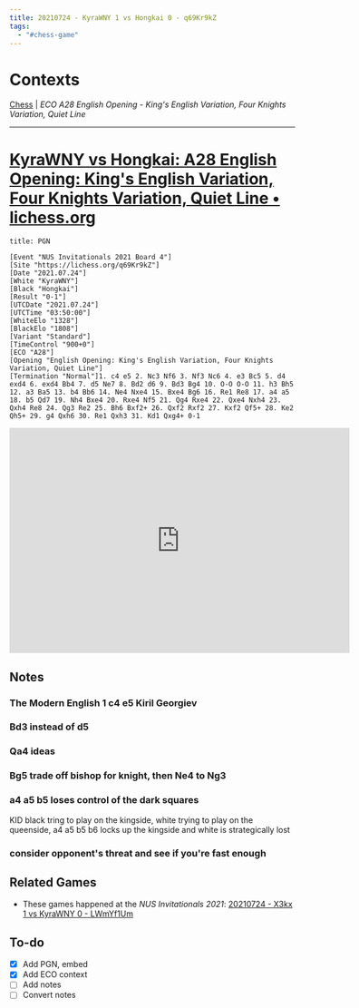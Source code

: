 ```yaml
---
title: 20210724 - KyraWNY 1 vs Hongkai 0 - q69Kr9kZ
tags:
  - "#chess-game"
---
```


# Contexts

[Chess](../0.-Context-Notes/Chess.md) | *ECO A28 English Opening - King's English Variation, Four Knights Variation, Quiet Line*

---

# [KyraWNY vs Hongkai: A28 English Opening: King's English Variation, Four Knights Variation, Quiet Line • lichess.org](https://lichess.org/q69Kr9kZ)

````ad-example
title: PGN

[Event "NUS Invitationals 2021 Board 4"]
[Site "https://lichess.org/q69Kr9kZ"]
[Date "2021.07.24"]
[White "KyraWNY"]
[Black "Hongkai"]
[Result "0-1"]
[UTCDate "2021.07.24"]
[UTCTime "03:50:00"]
[WhiteElo "1328"]
[BlackElo "1808"]
[Variant "Standard"]
[TimeControl "900+0"]
[ECO "A28"]
[Opening "English Opening: King's English Variation, Four Knights Variation, Quiet Line"]
[Termination "Normal"]1. c4 e5 2. Nc3 Nf6 3. Nf3 Nc6 4. e3 Bc5 5. d4 exd4 6. exd4 Bb4 7. d5 Ne7 8. Bd2 d6 9. Bd3 Bg4 10. O-O O-O 11. h3 Bh5 12. a3 Ba5 13. b4 Bb6 14. Ne4 Nxe4 15. Bxe4 Bg6 16. Re1 Re8 17. a4 a5 18. b5 Qd7 19. Nh4 Bxe4 20. Rxe4 Nf5 21. Qg4 Rxe4 22. Qxe4 Nxh4 23. Qxh4 Re8 24. Qg3 Re2 25. Bh6 Bxf2+ 26. Qxf2 Rxf2 27. Kxf2 Qf5+ 28. Ke2 Qh5+ 29. g4 Qxh6 30. Re1 Qxh3 31. Kd1 Qxg4+ 0-1
````

<iframe src="https://lichess.org/embed/q69Kr9kZ?theme=newspaper&bg=auto"
width=600 height=397 frameborder=0></iframe>

## Notes

### The Modern English 1 c4 e5 Kiril Georgiev

### Bd3 instead of d5

### Qa4 ideas

### Bg5 trade off bishop for knight, then Ne4 to Ng3

### a4 a5 b5 loses control of the dark squares

KID black tring to play on the kingside, white trying to play on the queenside, a4 a5 b5 b6 locks up the kingside and white is strategically lost

### consider opponent's threat and see if you're fast enough

## Related Games

* These games happened at the *NUS Invitationals 2021*: [20210724 - X3kx 1 vs KyraWNY 0 - LWmYf1Um](20210724-X3kx-1-vs-KyraWNY-0-LWmYf1Um.md)

## To-do

* [x] Add PGN, embed
* [x] Add ECO context
* [ ] Add notes
* [ ] Convert notes
